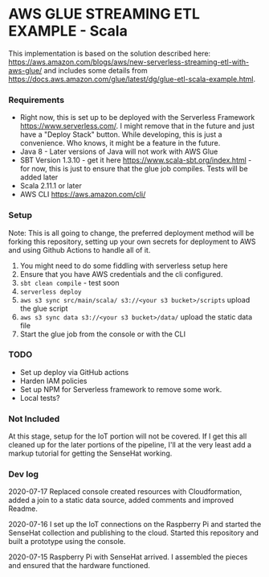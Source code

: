 # AWS GLUE STREAMING ETL EXAMPLE - Scala

This implementation is based on the solution described here: https://aws.amazon.com/blogs/aws/new-serverless-streaming-etl-with-aws-glue/ and includes some details from https://docs.aws.amazon.com/glue/latest/dg/glue-etl-scala-example.html.

### Requirements

* Right now, this is set up to be deployed with the Serverless Framework https://www.serverless.com/. I might remove that in the future and just have a "Deploy Stack" button. While developing, this is just a convenience. Who knows, it might be a feature in the future.  
* Java 8 - Later versions of Java will not work with AWS Glue
* SBT Version 1.3.10 - get it here https://www.scala-sbt.org/index.html - for now, this is just to ensure that the glue job compiles. Tests will be added later
* Scala 2.11.1 or later
* AWS CLI https://aws.amazon.com/cli/

### Setup

Note: This is all going to change, the preferred deployment method will be forking this repository, setting up your own secrets for deployment to AWS and using Github Actions to handle all of it.

1. You might need to do some fiddling with serverless setup here
1. Ensure that you have AWS credentials and the cli configured.
1. `sbt clean compile` - test soon
1. `serverless deploy`
1. `aws s3 sync src/main/scala/ s3://<your s3 bucket>/scripts` upload the glue script
1. `aws s3 sync data s3://<your s3 bucket>/data/` upload the static data file
1. Start the glue job from the console or with the CLI


### TODO

* Set up deploy via GitHub actions
* Harden IAM policies
* Set up NPM for Serverless framework to remove some work.
* Local tests?

### Not Included

At this stage, setup for the IoT portion will not be covered. If I get this all cleaned up for the later portions of the pipeline, I'll at the very least add a markup tutorial for getting the SenseHat working.

### Dev log

2020-07-17 Replaced console created resources with Cloudformation, added a join to a static data source, added comments and improved Readme.  

2020-07-16 I set up the IoT connections on the Raspberry Pi and started the SenseHat collection and publishing to the cloud. Started this repository and built a prototype using the console.  

2020-07-15 Raspberry Pi with SenseHat arrived. I assembled the pieces and ensured that the hardware functioned.  
